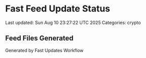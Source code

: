 # Fast Feed Update Status
Last updated: Sun Aug 10 23:27:22 UTC 2025
Categories: crypto

## Feed Files Generated

Generated by Fast Updates Workflow
